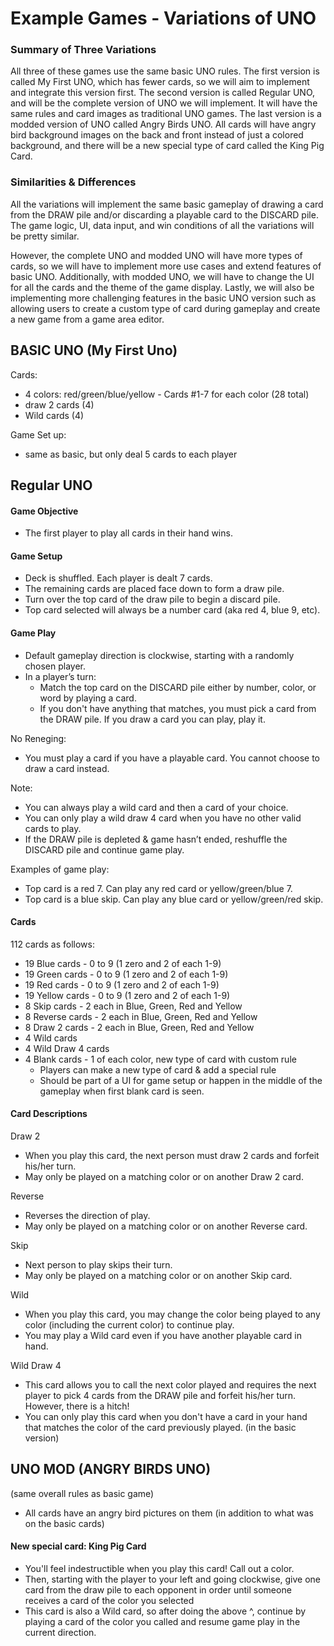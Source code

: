 # Example Games - Variations of UNO

### Summary of Three Variations

All three of these games use the same basic UNO rules. The first version is called My First UNO,
which has fewer cards, so we will aim to implement and integrate this version first. The second
version is called Regular UNO, and will be the complete version of UNO we will implement. It will
have the same rules and card images as traditional UNO games. The last version is a modded version
of UNO called Angry Birds UNO. All cards will have angry bird background images on the back and
front instead of just a colored background, and there will be a new special type of card called the
King Pig Card.

### Similarities & Differences

All the variations will implement the same basic gameplay of drawing a card from the DRAW pile
and/or discarding a playable card to the DISCARD pile. The game logic, UI, data input, and win
conditions of all the variations will be pretty similar.

However, the complete UNO and modded UNO will have more types of cards, so we will have to implement
more use cases and extend features of basic UNO. Additionally, with modded UNO, we will have to
change the UI for all the cards and the theme of the game display. Lastly, we will also be
implementing more challenging features in the basic UNO version such as allowing users to create a
custom type of card during gameplay and create a new game from a game area editor.

## BASIC UNO (My First Uno)

Cards:

* 4 colors: red/green/blue/yellow - Cards #1-7 for each color (28 total)
* draw 2 cards (4)
* Wild cards (4)

Game Set up:

* same as basic, but only deal 5 cards to each player

## Regular UNO

#### Game Objective

* The first player to play all cards in their hand wins.

#### Game Setup

* Deck is shuffled. Each player is dealt 7 cards.
* The remaining cards are placed face down to form a draw pile.
* Turn over the top card of the draw pile to begin a discard pile.
* Top card selected will always be a number card (aka red 4, blue 9, etc).

#### Game Play

* Default gameplay direction is clockwise, starting with a randomly chosen player.
* In a player’s turn:
    * Match the top card on the DISCARD pile either by number, color, or word by playing a card.
    * If you don't have anything that matches, you must pick a card from the DRAW pile. If you draw
      a card you can play, play it.

No Reneging:

* You must play a card if you have a playable card. You cannot choose to draw a card instead.

Note:

* You can always play a wild card and then a card of your choice.
* You can only play a wild draw 4 card when you have no other valid cards to play.
* If the DRAW pile is depleted & game hasn’t ended, reshuffle the DISCARD pile and continue game
  play.

Examples of game play:

* Top card is a red 7. Can play any red card or yellow/green/blue 7.
* Top card is a blue skip. Can play any blue card or yellow/green/red skip.

#### Cards

112 cards as follows:

* 19 Blue cards - 0 to 9 (1 zero and 2 of each 1-9)
* 19 Green cards - 0 to 9 (1 zero and 2 of each 1-9)
* 19 Red cards - 0 to 9 (1 zero and 2 of each 1-9)
* 19 Yellow cards - 0 to 9 (1 zero and 2 of each 1-9)
* 8 Skip cards - 2 each in Blue, Green, Red and Yellow
* 8 Reverse cards - 2 each in Blue, Green, Red and Yellow
* 8 Draw 2 cards - 2 each in Blue, Green, Red and Yellow
* 4 Wild cards
* 4 Wild Draw 4 cards
* 4 Blank cards - 1 of each color, new type of card with custom rule
    * Players can make a new type of card & add a special rule
    * Should be part of a UI for game setup or happen in the middle of the gameplay when first blank
      card is seen.

#### Card Descriptions

Draw 2

* When you play this card, the next person must draw 2 cards and forfeit his/her turn.
* May only be played on a matching color or on another Draw 2 card.

Reverse

* Reverses the direction of play.
* May only be played on a matching color or on another Reverse card.

Skip

* Next person to play skips their turn.
* May only be played on a matching color or on another Skip card.

Wild

* When you play this card, you may change the color being played to any color (including the current
  color) to continue play.
* You may play a Wild card even if you have another playable card in hand.

Wild Draw 4

* This card allows you to call the next color played and requires the next player to pick 4 cards
  from the DRAW pile and forfeit his/her turn. However, there is a hitch!
* You can only play this card when you don't have a card in your hand that matches the color of the
  card previously played. (in the basic version)

## UNO MOD (ANGRY BIRDS UNO)

(same overall rules as basic game)

* All cards have an angry bird pictures on them (in addition to what was on the basic cards)

#### New special card: King Pig Card

* You'll feel indestructible when you play this card! Call out a color.
* Then, starting with the player to your left and going clockwise, give one card from the draw pile
  to each opponent in order until someone receives a card of the color you selected
* This card is also a Wild card, so after doing the above ^, continue by playing a card of the color
  you called and resume game play in the current direction.
